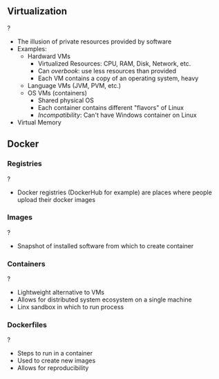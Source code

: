 ## Virtualization
?
- The illusion of private resources provided by software
- Examples:
	- Hardward VMs
		- Virtualized Resources: CPU, RAM, Disk, Network, etc.
		- Can *overbook*: use less resources than provided
		- Each VM contains a copy of an operating system, heavy
	- Language VMs (JVM, PVM, etc.)
	- OS VMs (containers)
		- Shared physical OS
		- Each container contains different "flavors" of Linux
		- *Incompatibility*: Can't have Windows container on Linux
- Virtual Memory
<!--SR:!2025-09-18,4,272-->

## Docker
### Registries
?
- Docker registries (DockerHub for example) are places where people upload their docker images
<!--SR:!2025-09-18,4,272-->

### Images
?
- Snapshot of installed software from which to create container
<!--SR:!2025-09-18,4,272--> 

### Containers
?
- Lightweight alternative to VMs
- Allows for distributed system ecosystem on a single machine
- Linx sandbox in which to run process
<!--SR:!2025-09-18,4,270-->

### Dockerfiles
?
- Steps to run in a container
- Used to create new images
- Allows for reproducibility
<!--SR:!2025-09-18,4,272-->